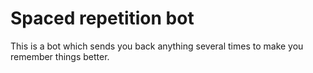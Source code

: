 # Spaced repetition bot

This is a bot which sends you back anything several times to make you remember things better.